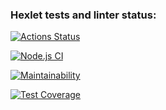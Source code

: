 ### Hexlet tests and linter status:
[![Actions Status](https://github.com/Kr1tos/frontend-project-46/workflows/hexlet-check/badge.svg)](https://github.com/Kr1tos/frontend-project-46/actions)

[![Node.js CI](https://github.com/Kr1tos/frontend-project-46/actions/workflows/node.js.yml/badge.svg)](https://github.com/Kr1tos/frontend-project-46/actions/workflows/node.js.yml)

[![Maintainability](https://api.codeclimate.com/v1/badges/bb1e52090a4d80e0fb47/maintainability)](https://codeclimate.com/github/Kr1tos/frontend-project-46/maintainability)

[![Test Coverage](https://api.codeclimate.com/v1/badges/bb1e52090a4d80e0fb47/test_coverage)](https://codeclimate.com/github/Kr1tos/frontend-project-46/test_coverage)